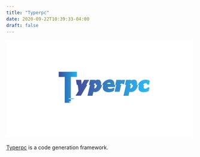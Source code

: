 ```yaml
---
title: "Typerpc"
date: 2020-09-22T10:39:33-04:00
draft: false
---
```


![Example image](../static/logo.png)

[Typerpc](http://typerpc.run) is a code generation framework.

